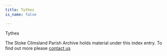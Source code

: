 ```yaml
---
title: Tythes
is_name: false

---
```


Tythes


The Stoke Climsland Parish Archive holds material under this index entry. To find out more please [contact us](/contact/)
